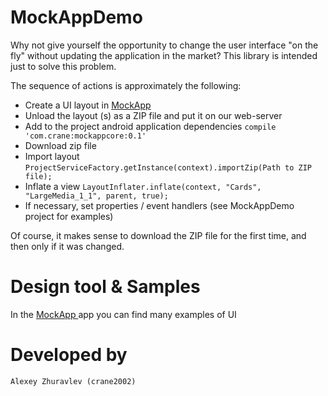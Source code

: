 # MockAppDemo

Why not give yourself the opportunity to change the user interface "on the fly" without updating the application in the market?
This library is intended just to solve this problem.

The sequence of actions is approximately the following:
- Create a UI layout in <a href="https://play.google.com/store/apps/details?id=com.crane.mockapp">MockApp</a>
- Unload the layout (s) as a ZIP file and put it on our web-server
- Add to the project android application dependencies <code>compile 'com.crane:mockappcore:0.1'</code>
- Download zip file
- Import layout <code>ProjectServiceFactory.getInstance(context).importZip(Path to ZIP file);</code>
- Inflate a view <code>LayoutInflater.inflate(context, "Cards", "LargeMedia_1_1", parent, true);</code>
- If necessary, set properties / event handlers (see MockAppDemo project for examples)

Of course, it makes sense to download the ZIP file for the first time, and then only if it was changed.

# Design tool & Samples

In the <a href="https://play.google.com/store/apps/details?id=com.crane.mockapp"> MockApp </a> app
you can find many examples of UI

# Developed by
    Alexey Zhuravlev (crane2002)